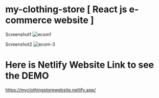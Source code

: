 # my-clothing-store [ React js e-commerce website ]

Screenshot1
![ecom1](https://github.com/Yashd07/e-commerce-reactjs/assets/104765280/2a60608e-6dfb-45d6-856f-21e1db83dc2e)

Screenshot2
![ecom-3](https://github.com/Yashd07/e-commerce-reactjs/assets/104765280/7d28d532-66be-49ba-b989-3da2243c1da0)
# Here is Netlify Website Link to see the DEMO
https://myclothingstorewebsite.netlify.app/
